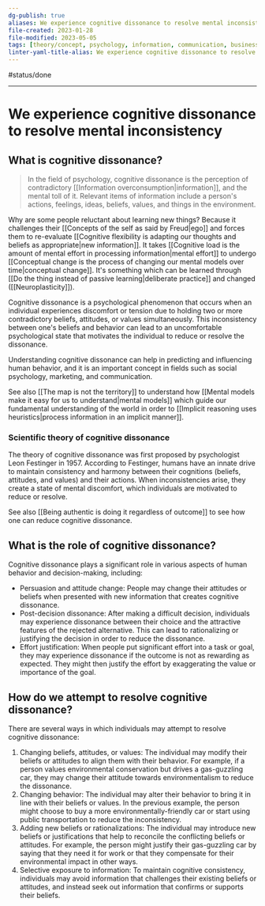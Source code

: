```yaml
---
dg-publish: true
aliases: We experience cognitive dissonance to resolve mental inconsistency, cognitive dissonance, mental inconsistency, mental mismatch, consistency in cognition, cognitive consistency, mismatch between beliefs, mismatch between attitudes, mismatch in values, inconsistent thinking, contradictory belief, contradictions, mental discomfort, mismatch between the map and the terrain, mental discrepancy
file-created: 2023-01-28
file-modified: 2023-05-05
tags: [theory/concept, psychology, information, communication, business/marketing, design]
linter-yaml-title-alias: We experience cognitive dissonance to resolve mental inconsistency
---
```


#status/done

---

# We experience cognitive dissonance to resolve mental inconsistency

## What is cognitive dissonance?

> In the field of psychology, cognitive dissonance is the perception of contradictory [[Information overconsumption|information]], and the mental toll of it. Relevant items of information include a person's actions, feelings, ideas, beliefs, values, and things in the environment.

Why are some people reluctant about learning new things? Because it challenges their [[Concepts of the self as said by Freud|ego]] and forces them to re-evaluate [[Cognitive flexibility is adapting our thoughts and beliefs as appropriate|new information]]. It takes [[Cognitive load is the amount of mental effort in processing information|mental effort]] to undergo [[Conceptual change is the process of changing our mental models over time|conceptual change]]. It's something which can be learned through [[Do the thing instead of passive learning|deliberate practice]] and changed ([[Neuroplasticity]]).

Cognitive dissonance is a psychological phenomenon that occurs when an individual experiences discomfort or tension due to holding two or more contradictory beliefs, attitudes, or values simultaneously. This inconsistency between one's beliefs and behavior can lead to an uncomfortable psychological state that motivates the individual to reduce or resolve the dissonance.

Understanding cognitive dissonance can help in predicting and influencing human behavior, and it is an important concept in fields such as social psychology, marketing, and communication.

See also [[The map is not the territory]] to understand how [[Mental models make it easy for us to understand|mental models]] which guide our fundamental understanding of the world in order to [[Implicit reasoning uses heuristics|process information in an implicit manner]].

### Scientific theory of cognitive dissonance

The theory of cognitive dissonance was first proposed by psychologist Leon Festinger in 1957. According to Festinger, humans have an innate drive to maintain consistency and harmony between their cognitions (beliefs, attitudes, and values) and their actions. When inconsistencies arise, they create a state of mental discomfort, which individuals are motivated to reduce or resolve.

See also [[Being authentic is doing it regardless of outcome]] to see how one can reduce cognitive dissonance.

## What is the role of cognitive dissonance?

Cognitive dissonance plays a significant role in various aspects of human behavior and decision-making, including:

-   Persuasion and attitude change: People may change their attitudes or beliefs when presented with new information that creates cognitive dissonance.
-   Post-decision dissonance: After making a difficult decision, individuals may experience dissonance between their choice and the attractive features of the rejected alternative. This can lead to rationalizing or justifying the decision in order to reduce the dissonance.
-   Effort justification: When people put significant effort into a task or goal, they may experience dissonance if the outcome is not as rewarding as expected. They might then justify the effort by exaggerating the value or importance of the goal.

## How do we attempt to resolve cognitive dissonance?

There are several ways in which individuals may attempt to resolve cognitive dissonance:

1.  Changing beliefs, attitudes, or values: The individual may modify their beliefs or attitudes to align them with their behavior. For example, if a person values environmental conservation but drives a gas-guzzling car, they may change their attitude towards environmentalism to reduce the dissonance.
2.  Changing behavior: The individual may alter their behavior to bring it in line with their beliefs or values. In the previous example, the person might choose to buy a more environmentally-friendly car or start using public transportation to reduce the inconsistency.
3.  Adding new beliefs or rationalizations: The individual may introduce new beliefs or justifications that help to reconcile the conflicting beliefs or attitudes. For example, the person might justify their gas-guzzling car by saying that they need it for work or that they compensate for their environmental impact in other ways.
4.  Selective exposure to information: To maintain cognitive consistency, individuals may avoid information that challenges their existing beliefs or attitudes, and instead seek out information that confirms or supports their beliefs.
